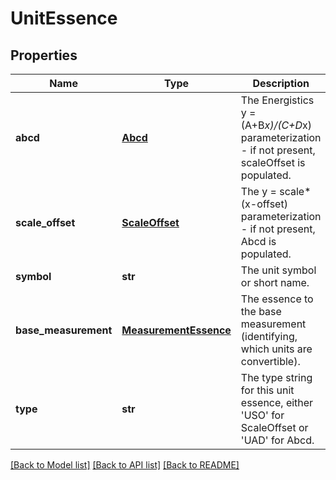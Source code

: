 # UnitEssence

## Properties
Name | Type | Description | Notes
------------ | ------------- | ------------- | -------------
**abcd** | [**Abcd**](Abcd.md) | The Energistics y &#x3D; (A+B*x)/(C+D*x) parameterization - if not present, scaleOffset is populated. | [optional] 
**scale_offset** | [**ScaleOffset**](ScaleOffset.md) | The y &#x3D; scale*(x-offset) parameterization - if not present, Abcd is populated. | [optional] 
**symbol** | **str** | The unit symbol or short name. | [optional] 
**base_measurement** | [**MeasurementEssence**](MeasurementEssence.md) | The essence to the base measurement (identifying, which units are convertible). | [optional] 
**type** | **str** | The type string for this unit essence, either &#39;USO&#39; for ScaleOffset or &#39;UAD&#39; for Abcd. | [optional] [default to 'USO']

[[Back to Model list]](../README.md#documentation-for-models) [[Back to API list]](../README.md#documentation-for-api-endpoints) [[Back to README]](../README.md)


